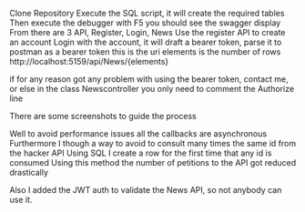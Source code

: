 Clone Repository
Execute the SQL script, it will create the required tables
Then execute the debugger with F5 you should see the swagger display
From there are 3 API, Register, Login, News
Use the register API to create an account
Login with the account, it will draft a bearer token, parse it to postman as a bearer token
this is the uri elements is the number of rows
http://localhost:5159/api/News/{elements}

if for any reason got any problem with using the bearer token, contact me, or else in the class
Newscontroller you only need to comment the Authorize line

There are some screenshots to guide the process

Well to avoid performance issues all the callbacks are asynchronous
Furthermore I though a way to avoid to consult many times the same id from the hacker API
Using SQL I create a row for the first time that any id is consumed
Using this method the number of petitions to the API got reduced drastically

Also I added the JWT auth to validate the News API, so not anybody can use it.

